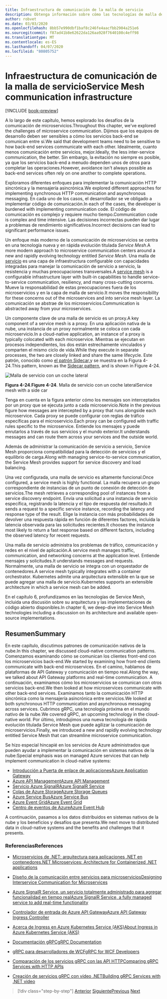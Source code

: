 ```yaml
---
title: Infraestructura de comunicación de la malla de servicio
description: Obtenga información sobre cómo las tecnologías de malla de servicio optimizan la comunicación de microservicios nativos de la nube
author: robvet
ms.date: 03/03/2020
ms.openlocfilehash: 8bb57e990dbf1baf8c246fe4aacfbb2904a251e6
ms.sourcegitcommit: f87ad41b8e62622da126aa928f7640108c4eff98
ms.translationtype: MT
ms.contentlocale: es-ES
ms.lasthandoff: 04/07/2020
ms.locfileid: "80805752"
---
```

# <a name="service-mesh-communication-infrastructure"></a><span data-ttu-id="3c725-103">Infraestructura de comunicación de la malla de servicio</span><span class="sxs-lookup"><span data-stu-id="3c725-103">Service Mesh communication infrastructure</span></span>

[!INCLUDE [book-preview](../../../includes/book-preview.md)]

<span data-ttu-id="3c725-104">A lo largo de este capítulo, hemos explorado los desafíos de la comunicación de microservicios.</span><span class="sxs-lookup"><span data-stu-id="3c725-104">Throughout this chapter, we've explored the challenges of microservice communication.</span></span> <span data-ttu-id="3c725-105">Dijimos que los equipos de desarrollo deben ser sensibles a cómo los servicios back-end se comunican entre sí.</span><span class="sxs-lookup"><span data-stu-id="3c725-105">We said that development teams need to be sensitive to how back-end services communicate with each other.</span></span> <span data-ttu-id="3c725-106">Idealmente, cuanto menos comunicación entre servicios, mejor.</span><span class="sxs-lookup"><span data-stu-id="3c725-106">Ideally, the less inter-service communication, the better.</span></span> <span data-ttu-id="3c725-107">Sin embargo, la evitación no siempre es posible, ya que los servicios back-end a menudo dependen unos de otros para completar las operaciones.</span><span class="sxs-lookup"><span data-stu-id="3c725-107">However, avoidance isn't always possible as back-end services often rely on one another to complete operations.</span></span>

<span data-ttu-id="3c725-108">Exploramos diferentes enfoques para implementar la comunicación HTTP sincrónica y la mensajería asincrónica.</span><span class="sxs-lookup"><span data-stu-id="3c725-108">We explored different approaches for implementing synchronous HTTP communication and asynchronous messaging.</span></span> <span data-ttu-id="3c725-109">En cada uno de los casos, el desarrollador se ve obligado a implementar código de comunicación.</span><span class="sxs-lookup"><span data-stu-id="3c725-109">In each of the cases, the developer is burdened with implementing communication code.</span></span> <span data-ttu-id="3c725-110">El código de comunicación es complejo y requiere mucho tiempo.</span><span class="sxs-lookup"><span data-stu-id="3c725-110">Communication code is complex and time intensive.</span></span> <span data-ttu-id="3c725-111">Las decisiones incorrectas pueden dar lugar a problemas de rendimiento significativos.</span><span class="sxs-lookup"><span data-stu-id="3c725-111">Incorrect decisions can lead to significant performance issues.</span></span>

<span data-ttu-id="3c725-112">Un enfoque más moderno de la comunicación de microservicios se centra en una tecnología nueva y en rápida evolución titulada *Service Mesh*.</span><span class="sxs-lookup"><span data-stu-id="3c725-112">A more modern approach to microservice communication centers around a new and rapidly evolving technology entitled *Service Mesh*.</span></span> <span data-ttu-id="3c725-113">Una malla de [servicio](https://www.nginx.com/blog/what-is-a-service-mesh/) es una capa de infraestructura configurable con capacidades integradas para manejar la comunicación de servicio a servicio, la resistencia y muchas preocupaciones transversales.</span><span class="sxs-lookup"><span data-stu-id="3c725-113">A [service mesh](https://www.nginx.com/blog/what-is-a-service-mesh/) is a configurable infrastructure layer with built-in capabilities to handle service-to-service communication, resiliency, and many cross-cutting concerns.</span></span> <span data-ttu-id="3c725-114">Mueve la responsabilidad de estas preocupaciones fuera de los microservicios y en la capa de malla de servicio.</span><span class="sxs-lookup"><span data-stu-id="3c725-114">It moves the responsibility for these concerns out of the microservices and into service mesh layer.</span></span> <span data-ttu-id="3c725-115">La comunicación se abstrae de los microservicios.</span><span class="sxs-lookup"><span data-stu-id="3c725-115">Communication is abstracted away from your microservices.</span></span>

<span data-ttu-id="3c725-116">Un componente clave de una malla de servicio es un proxy.</span><span class="sxs-lookup"><span data-stu-id="3c725-116">A key component of a service mesh is a proxy.</span></span> <span data-ttu-id="3c725-117">En una aplicación nativa de la nube, una instancia de un proxy normalmente se coloca con cada microservicio.</span><span class="sxs-lookup"><span data-stu-id="3c725-117">In a cloud-native application, an instance of a proxy is typically colocated with each microservice.</span></span> <span data-ttu-id="3c725-118">Mientras se ejecutan en procesos independientes, los dos están estrechamente vinculados y comparten el mismo ciclo de vida.</span><span class="sxs-lookup"><span data-stu-id="3c725-118">While they execute in separate processes, the two are closely linked and share the same lifecycle.</span></span> <span data-ttu-id="3c725-119">Este patrón, conocido como [el patrón Sidecar,](https://docs.microsoft.com/azure/architecture/patterns/sidecar)y se muestra en la Figura 4-24.</span><span class="sxs-lookup"><span data-stu-id="3c725-119">This pattern, known as the [Sidecar pattern](https://docs.microsoft.com/azure/architecture/patterns/sidecar), and is shown in Figure 4-24.</span></span>

![Malla de servicio con un coche lateral](./media/service-mesh-with-side-car.png)

<span data-ttu-id="3c725-121">**Figura 4-24**.</span><span class="sxs-lookup"><span data-stu-id="3c725-121">**Figure 4-24**.</span></span> <span data-ttu-id="3c725-122">Malla de servicio con un coche lateral</span><span class="sxs-lookup"><span data-stu-id="3c725-122">Service mesh with a side car</span></span>

<span data-ttu-id="3c725-123">Tenga en cuenta en la figura anterior cómo los mensajes son interceptados por un proxy que se ejecuta junto a cada microservicio.</span><span class="sxs-lookup"><span data-stu-id="3c725-123">Note in the previous figure how messages are intercepted by a proxy that runs alongside each microservice.</span></span> <span data-ttu-id="3c725-124">Cada proxy se puede configurar con reglas de tráfico específicas para el microservicio.</span><span class="sxs-lookup"><span data-stu-id="3c725-124">Each proxy can be configured with traffic rules specific to the microservice.</span></span> <span data-ttu-id="3c725-125">Entiende los mensajes y puede enrutarlos a través de sus servicios y el mundo exterior.</span><span class="sxs-lookup"><span data-stu-id="3c725-125">It understands messages and can route them across your services and the outside world.</span></span>

<span data-ttu-id="3c725-126">Además de administrar la comunicación de servicio a servicio, Service Mesh proporciona compatibilidad para la detección de servicios y el equilibrio de carga.</span><span class="sxs-lookup"><span data-stu-id="3c725-126">Along with managing service-to-service communication, the Service Mesh provides support for service discovery and load balancing.</span></span>

<span data-ttu-id="3c725-127">Una vez configurada, una malla de servicio es altamente funcional.</span><span class="sxs-lookup"><span data-stu-id="3c725-127">Once configured, a service mesh is highly functional.</span></span> <span data-ttu-id="3c725-128">La malla recupera un grupo correspondiente de instancias de un punto de conexión de detección de servicios.</span><span class="sxs-lookup"><span data-stu-id="3c725-128">The mesh retrieves a corresponding pool of instances from a service discovery endpoint.</span></span> <span data-ttu-id="3c725-129">Envía una solicitud a una instancia de servicio específica, registrando la latencia y el tipo de respuesta del resultado.</span><span class="sxs-lookup"><span data-stu-id="3c725-129">It sends a request to a specific service instance, recording the latency and response type of the result.</span></span> <span data-ttu-id="3c725-130">Elige la instancia con más probabilidades de devolver una respuesta rápida en función de diferentes factores, incluida la latencia observada para las solicitudes recientes.</span><span class="sxs-lookup"><span data-stu-id="3c725-130">It chooses the instance most likely to return a fast response based on different factors, including the observed latency for recent requests.</span></span>

<span data-ttu-id="3c725-131">Una malla de servicio administra los problemas de tráfico, comunicación y redes en el nivel de aplicación.</span><span class="sxs-lookup"><span data-stu-id="3c725-131">A service mesh manages traffic, communication, and networking concerns at the application level.</span></span> <span data-ttu-id="3c725-132">Entiende mensajes y solicitudes.</span><span class="sxs-lookup"><span data-stu-id="3c725-132">It understands messages and requests.</span></span> <span data-ttu-id="3c725-133">Normalmente, una malla de servicio se integra con un orquestador de contenedores.</span><span class="sxs-lookup"><span data-stu-id="3c725-133">A service mesh typically integrates with a container orchestrator.</span></span> <span data-ttu-id="3c725-134">Kubernetes admite una arquitectura extensible en la que se puede agregar una malla de servicio.</span><span class="sxs-lookup"><span data-stu-id="3c725-134">Kubernetes supports an extensible architecture in which a service mesh can be added.</span></span>

<span data-ttu-id="3c725-135">En el capítulo 6, profundizamos en las tecnologías de Service Mesh, incluida una discusión sobre su arquitectura y las implementaciones de código abierto disponibles.</span><span class="sxs-lookup"><span data-stu-id="3c725-135">In chapter 6, we deep-dive into Service Mesh technologies including a discussion on its architecture and available open-source implementations.</span></span>

## <a name="summary"></a><span data-ttu-id="3c725-136">Resumen</span><span class="sxs-lookup"><span data-stu-id="3c725-136">Summary</span></span>

<span data-ttu-id="3c725-137">En este capítulo, discutimos patrones de comunicación nativos de la nube.</span><span class="sxs-lookup"><span data-stu-id="3c725-137">In this chapter, we discussed cloud-native communication patterns.</span></span> <span data-ttu-id="3c725-138">Comenzamos examinando cómo se comunican los clientes front-end con los microservicios back-end.</span><span class="sxs-lookup"><span data-stu-id="3c725-138">We started by examining how front-end clients communicate with back-end microservices.</span></span> <span data-ttu-id="3c725-139">En el camino, hablamos de plataformas de API Gateway y comunicación en tiempo real.</span><span class="sxs-lookup"><span data-stu-id="3c725-139">Along the way, we talked about API Gateway platforms and real-time communication.</span></span> <span data-ttu-id="3c725-140">A continuación, examinamos cómo los microservicios se comunican con otros servicios back-end.</span><span class="sxs-lookup"><span data-stu-id="3c725-140">We then looked at how microservices communicate with other back-end services.</span></span> <span data-ttu-id="3c725-141">Examinamos tanto la comunicación HTTP sincrónica como la mensajería asincrónica entre servicios.</span><span class="sxs-lookup"><span data-stu-id="3c725-141">We looked at both synchronous HTTP communication and asynchronous messaging across services.</span></span> <span data-ttu-id="3c725-142">Cubrimos gRPC, una tecnología próxima en el mundo nativo de la nube.</span><span class="sxs-lookup"><span data-stu-id="3c725-142">We covered gRPC, an upcoming technology in the cloud-native world.</span></span> <span data-ttu-id="3c725-143">Por último, introdujimos una nueva tecnología de rápida evolución titulada Service Mesh que puede agilizar la comunicación de microservicios.</span><span class="sxs-lookup"><span data-stu-id="3c725-143">Finally, we introduced a new and rapidly evolving technology entitled Service Mesh that can streamline microservice communication.</span></span>

<span data-ttu-id="3c725-144">Se hizo especial hincapié en los servicios de Azure administrados que pueden ayudar a implementar la comunicación en sistemas nativos de la nube:</span><span class="sxs-lookup"><span data-stu-id="3c725-144">Special emphasis was on managed Azure services that can help implement communication in cloud-native systems:</span></span>

- [<span data-ttu-id="3c725-145">Introducción a Puerta de enlace de aplicaciones</span><span class="sxs-lookup"><span data-stu-id="3c725-145">Azure Application Gateway</span></span>](https://docs.microsoft.com/azure/application-gateway/overview)
- [<span data-ttu-id="3c725-146">Azure API Management</span><span class="sxs-lookup"><span data-stu-id="3c725-146">Azure API Management</span></span>](https://azure.microsoft.com/services/api-management/)
- [<span data-ttu-id="3c725-147">Servicio Azure SignalR</span><span class="sxs-lookup"><span data-stu-id="3c725-147">Azure SignalR Service</span></span>](https://azure.microsoft.com/services/signalr-service/)
- [<span data-ttu-id="3c725-148">Colas de Azure Storage</span><span class="sxs-lookup"><span data-stu-id="3c725-148">Azure Storage Queues</span></span>](https://docs.microsoft.com/azure/storage/queues/storage-queues-introduction)
- [<span data-ttu-id="3c725-149">Azure Service Bus</span><span class="sxs-lookup"><span data-stu-id="3c725-149">Azure Service Bus</span></span>](https://docs.microsoft.com/azure/service-bus-messaging/service-bus-messaging-overview)
- [<span data-ttu-id="3c725-150">Azure Event Grid</span><span class="sxs-lookup"><span data-stu-id="3c725-150">Azure Event Grid</span></span>](https://docs.microsoft.com/azure/event-grid/overview)
- [<span data-ttu-id="3c725-151">Centro de eventos de Azure</span><span class="sxs-lookup"><span data-stu-id="3c725-151">Azure Event Hub</span></span>](https://azure.microsoft.com/services/event-hubs/)

<span data-ttu-id="3c725-152">A continuación, pasamos a los datos distribuidos en sistemas nativos de la nube y los beneficios y desafíos que presenta.</span><span class="sxs-lookup"><span data-stu-id="3c725-152">We next move to distributed data in cloud-native systems and the benefits and challenges that it presents.</span></span>

### <a name="references"></a><span data-ttu-id="3c725-153">Referencias</span><span class="sxs-lookup"><span data-stu-id="3c725-153">References</span></span>

- [<span data-ttu-id="3c725-154">Microservicios de .NET: arquitectura para aplicaciones .NET en contenedores</span><span class="sxs-lookup"><span data-stu-id="3c725-154">.NET Microservices: Architecture for Containerized .NET applications</span></span>](https://dotnet.microsoft.com/download/thank-you/microservices-architecture-ebook)

- [<span data-ttu-id="3c725-155">Diseño de la comunicación entre servicios para microservicios</span><span class="sxs-lookup"><span data-stu-id="3c725-155">Designing Interservice Communication for Microservices</span></span>](https://docs.microsoft.com/azure/architecture/microservices/design/interservice-communication)

- [<span data-ttu-id="3c725-156">Azure SignalR Service, un servicio totalmente administrado para agregar funcionalidad en tiempo real</span><span class="sxs-lookup"><span data-stu-id="3c725-156">Azure SignalR Service, a fully managed service to add real-time functionality</span></span>](https://azure.microsoft.com/blog/azure-signalr-service-a-fully-managed-service-to-add-real-time-functionality/)

- [<span data-ttu-id="3c725-157">Controlador de entrada de Azure API Gateway</span><span class="sxs-lookup"><span data-stu-id="3c725-157">Azure API Gateway Ingress Controller</span></span>](https://azure.github.io/application-gateway-kubernetes-ingress/)

- [<span data-ttu-id="3c725-158">Acerca de Ingress en Azure Kubernetes Service (AKS)</span><span class="sxs-lookup"><span data-stu-id="3c725-158">About Ingress in Azure Kubernetes Service (AKS)</span></span>](https://vincentlauzon.com/2018/10/10/about-ingress-in-azure-kubernetes-service-aks/)

- [<span data-ttu-id="3c725-159">Documentación gRPC</span><span class="sxs-lookup"><span data-stu-id="3c725-159">gRPC Documentation</span></span>](https://grpc.io/docs/guides/)

- [<span data-ttu-id="3c725-160">gRPC para desarrolladores de WCF</span><span class="sxs-lookup"><span data-stu-id="3c725-160">gRPC for WCF Developers</span></span>](https://docs.microsoft.com/dotnet/architecture/grpc-for-wcf-developers/)

- [<span data-ttu-id="3c725-161">Comparación de los servicios gRPC con las API HTTP</span><span class="sxs-lookup"><span data-stu-id="3c725-161">Comparing gRPC Services with HTTP APIs</span></span>](https://docs.microsoft.com/aspnet/core/grpc/comparison?view=aspnetcore-3.0)

- [<span data-ttu-id="3c725-162">Creación de servicios gRPC con vídeo .NET</span><span class="sxs-lookup"><span data-stu-id="3c725-162">Building gRPC Services with .NET video</span></span>](https://channel9.msdn.com/Shows/The-Cloud-Native-Show/Building-Microservices-with-gRPC-and-NET)

>[!div class="step-by-step"]
><span data-ttu-id="3c725-163">[Anterior](grpc.md)
>[Siguiente](database-per-microservice.md)</span><span class="sxs-lookup"><span data-stu-id="3c725-163">[Previous](grpc.md)
[Next](database-per-microservice.md)</span></span>
